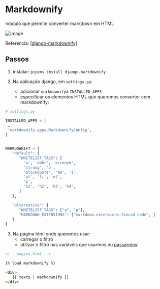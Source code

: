 # Markdownify

módulo que permite converter markdown em HTML

![image](https://user-images.githubusercontent.com/42048382/185492783-f6dc3ae3-7056-49e4-8958-aea39397f6f4.png)

Referencia: [[django-markdownify]](https://django-markdownify.readthedocs.io/en/latest/index.html#)

## Passos

1. instalar: `pipenv install django-markdownify`

1. Na aplicação django, em `settings.py`: 
    * adicionar `markdownify`a `INSTALLED_APPS`
    * especificar os elementos HTML que queremos converter com markdownify:

```python
# settings.py

INSTALLED_APPS = [
 …
 'markdownify.apps.MarkdownifyConfig',
]


MARKDOWNIFY = {
   "default": {
      "WHITELIST_TAGS": [
        'a', 'abbr', 'acronym', 
        'strong', 'b',
        'blockquote', 'em', 'i',
        'ul', 'li', 'ol',
        'p',
        'h1', 'h2', 'h3', 'h4',
      ]
   },

   "alternative": {
      "WHITELIST_TAGS": ["a", "p"],
      "MARKDOWN_EXTENSIONS": ["markdown.extensions.fenced_code", ]
   }
}
```

3. Na página html onde queremos usar:
    * carregar o filtro
    * utilizar o filtro nas variáveis que usarmos ou [passarmos](https://github.com/ULHT-PW/markdown/blob/8f43a5d030505d46ae2c1c9c3b16d702291ed8b3/app/views.py#L6):


```html
<!-- pagina.html -->

{% load markdownify %}

<div>
   {{ texto | markdownify }}
</div>
```

